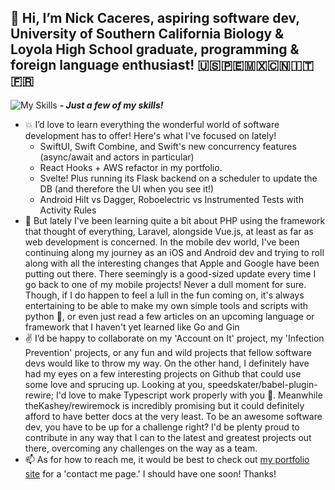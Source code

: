 ## 👋 Hi, I’m Nick Caceres, aspiring software dev, University of Southern California Biology & Loyola High School graduate, programming & foreign language enthusiast! 🇺🇸🇵🇪🇲🇽🇨🇳🇮🇹🇫🇷
![My Skills](https://skillicons.dev/icons?i=java,kotlin,js,ts,swift,py,ruby,php) ***- Just a few of my skills!***
- 💥 I’d love to learn everything the wonderful world of software development has to offer! Here's what I've focused on lately!
    - SwiftUI, Swift Combine, and Swift's new concurrency features (async/await and actors in particular)
    - React Hooks + AWS refactor in my portfolio. 
    - Svelte! Plus running its Flask backend on a scheduler to update the DB (and therefore the UI when you see it!)
    - Android Hilt vs Dagger, Roboelectric vs Instrumented Tests with Activity Rules
- 🌱 But lately I've been learning quite a bit about PHP using the framework that thought of everything, Laravel, alongside Vue.js, at least as far as web development is concerned. In the mobile dev world, I've been continuing along my journey as an iOS and Android dev and trying to roll along with all the   interesting changes that Apple and Google have been putting out there. There seemingly is a good-sized update every time I go back to one of my mobile projects! Never a dull moment for sure. Though, if I do happen to feel a lull in the fun coming on, it's always entertaining to be able to make my own simple tools and scripts with python 🐍, or even just read a few articles on an upcoming language or framework that I haven't yet learned like Go and Gin
- ✌️ I’d be happy to collaborate on my 'Account on It' project, my 'Infection Prevention' projects, or any fun and wild projects that fellow software devs would like to throw my way. On the other hand, I definitely have had my eyes on a few interesting projects on Github that could use some love and sprucing up. Looking at you, speedskater/babel-plugin-rewire; I'd love to make Typescript work properly with you 🙏. Meanwhile theKashey/rewiremock is incredibly promising but it could definitely afford to have better docs at the very least. To be an awesome software dev, you have to be up for a challenge right? I'd be plenty proud to contribute in any way that I can to the latest and greatest projects out there, overcoming any challenges on the way as a team.
- 📫 As for how to reach me, it would be best to check out [my portfolio site](https://caceres-portfolio.herokuapp.com) for a 'contact me page.' I should have one soon! Thanks!

<!---
NLCaceres/NLCaceres is a ✨ special ✨ repository because its `README.md` (this file) appears on your GitHub profile.
You can click the Preview link to take a look at your changes.
--->
